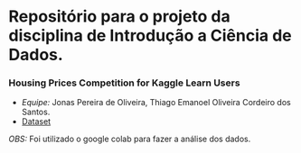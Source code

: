 # Repositório para o projeto da disciplina de Introdução a Ciência de Dados.
### Housing Prices Competition for Kaggle Learn Users
- *Equipe:* Jonas Pereira de Oliveira, Thiago Emanoel Oliveira Cordeiro dos Santos.
- [Dataset](https://www.kaggle.com/c/home-data-for-ml-course/data)

*OBS:* Foi utilizado o google colab para fazer a análise dos dados.